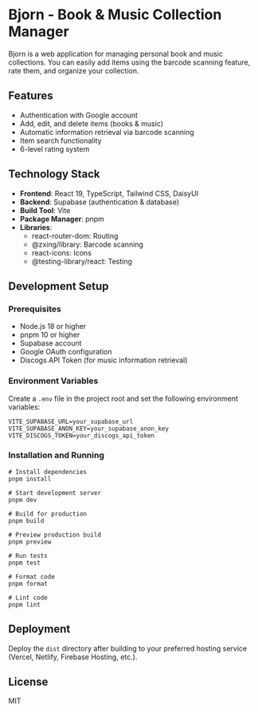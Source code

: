 # Bjorn - Book & Music Collection Manager

Bjorn is a web application for managing personal book and music collections. You can easily add items using the barcode scanning feature, rate them, and organize your collection.

## Features

- Authentication with Google account
- Add, edit, and delete items (books & music)
- Automatic information retrieval via barcode scanning
- Item search functionality
- 6-level rating system

## Technology Stack

- **Frontend**: React 19, TypeScript, Tailwind CSS, DaisyUI
- **Backend**: Supabase (authentication & database)
- **Build Tool**: Vite
- **Package Manager**: pnpm
- **Libraries**:
  - react-router-dom: Routing
  - @zxing/library: Barcode scanning
  - react-icons: Icons
  - @testing-library/react: Testing

## Development Setup

### Prerequisites

- Node.js 18 or higher
- pnpm 10 or higher
- Supabase account
- Google OAuth configuration
- Discogs API Token (for music information retrieval)

### Environment Variables

Create a `.env` file in the project root and set the following environment variables:

```
VITE_SUPABASE_URL=your_supabase_url
VITE_SUPABASE_ANON_KEY=your_supabase_anon_key
VITE_DISCOGS_TOKEN=your_discogs_api_token
```

### Installation and Running

```
# Install dependencies
pnpm install

# Start development server
pnpm dev

# Build for production
pnpm build

# Preview production build
pnpm preview

# Run tests
pnpm test

# Format code
pnpm format

# Lint code
pnpm lint
```

## Deployment

Deploy the `dist` directory after building to your preferred hosting service (Vercel, Netlify, Firebase Hosting, etc.).

## License

MIT

